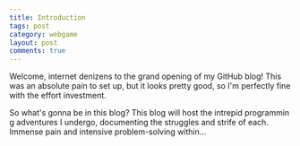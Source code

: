 ```yaml
---
title: Introduction
tags: post
category: webgame
layout: post
comments: true
---
```


Welcome, internet denizens to the grand opening of my GitHub blog! This was an absolute pain to set up, but it looks pretty good, so I'm perfectly fine with the effort investment.

So what's gonna be in this blog? This blog will host the intrepid programmin g adventures I undergo, documenting the struggles and strife of each. Immense pain and intensive problem-solving within...